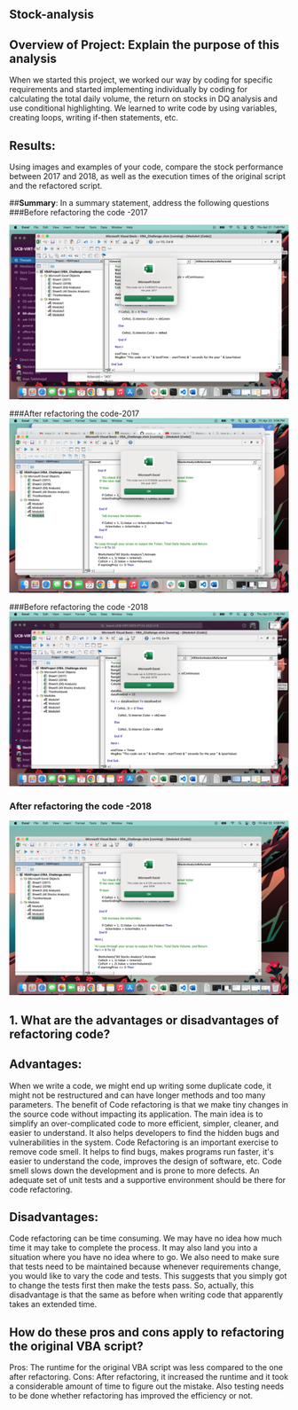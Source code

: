 ## **Stock-analysis**
## **Overview of Project: Explain the purpose of this analysis**

When we started this project, we worked our way by coding for specific requirements and started implementing individually by coding for calculating the total daily volume, the return on stocks in DQ analysis and use conditional highlighting. We learned to write code by using variables, creating loops, writing if-then statements, etc. 

## **Results:**
Using images and examples of your code, compare the stock performance between 2017 and 2018, as well as the execution times of the original script and the refactored script.

##**Summary**: In a summary statement, address the following questions
###Before refactoring the code -2017

![Image 2](https://github.com/neesha2022/stock-analysis/blob/main/Before%20refactoring%20-2017.png)

###After refactoring the code-2017
![Image 1](https://github.com/neesha2022/stock-analysis/blob/main/After%20refactoring%20-2017.png)

###Before refactoring the code -2018
![Image 3](https://github.com/neesha2022/stock-analysis/blob/main/Before%20refactoring%20-2018.png)

### After refactoring the code -2018
![Image 4](https://github.com/neesha2022/stock-analysis/blob/main/After%20refactoring%20-2018.png)


## **1. What are the advantages or disadvantages of refactoring code?**

## **Advantages**:
When we write a code, we might end up writing some duplicate code, it might not be restructured and can have longer methods and too many parameters. 
The benefit of Code refactoring is that we make tiny changes in the source code without impacting its application. The main idea is to simplify an over-complicated code to more efficient, simpler, cleaner, and easier to understand. It also helps developers to find the hidden bugs and vulnerabilities in the system. 
Code Refactoring is an important exercise to remove code smell. It helps to find bugs, makes programs run faster, it's easier to understand the code, improves the design of software, etc. Code smell slows down the development and is prone to more defects. An adequate set of unit tests and a supportive environment should be there for code refactoring.

## **Disadvantages**:
Code refactoring can be time consuming. We may have no idea how much time it may take to complete the process. It may also land you into a situation where you have no idea where to go.
We also need to make sure that tests need to be maintained because whenever requirements change, you would like to vary the code and tests. This suggests that you simply got to change the tests first then make the tests pass. So, actually, this disadvantage is that the same as before when writing code that apparently takes an extended time.

## **How do these pros and cons apply to refactoring the original VBA script?**
Pros: The runtime for the original VBA script was less compared to the one after refactoring. 
Cons: After refactoring, it increased the runtime and it took a considerable amount of time to figure out the mistake. Also testing needs to be done whether refactoring has improved the efficiency or not. 


